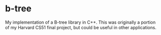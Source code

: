 # b-tree
My implementation of a B-tree library in C++. This was originally a portion of my Harvard CS51 final project,
but could be useful in other applications.
